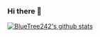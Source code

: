### Hi there 👋

<!--
**BlueTree242/BlueTree242** is a ✨ _special_ ✨ repository because its `README.md` (this file) appears on your GitHub profile.

Here are some ideas to get you started:

- 🔭 I’m currently working on ...
- 🌱 I’m currently learning ...
- 👯 I’m looking to collaborate on ...
- 🤔 I’m looking for help with ...
- 💬 Ask me about ...
- 📫 How to reach me: ...
- 😄 Pronouns: ...
- ⚡ Fun fact: ...
-->

[![BlueTree242's github stats](https://github-readme-stats.vercel.app/api?username=BlueTree242&theme=blue-green)](https://github.com/anuraghazra/github-readme-stats)
